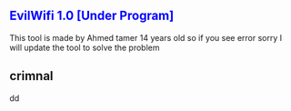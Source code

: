 ## <span style="color: blue">EvilWifi 1.0 [Under Program]</span>
This tool is made by Ahmed tamer 14 years old so if you see error sorry I will update the tool to solve the problem
## crimnal
dd

